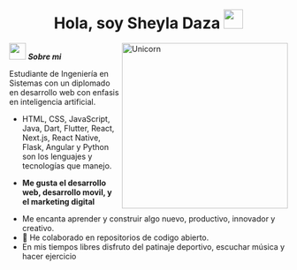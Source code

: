 
<h1 align="center"><b>Hola, soy Sheyla Daza </b><img src="https://media.giphy.com/media/hvRJCLFzcasrR4ia7z/giphy.gif" width="35"></h1>
<img align="right" width=300px alt="Unicorn" src="https://c.tenor.com/GN73MKBawZYAAAAi/busy-cute.gif" />

 <img src="https://media.giphy.com/media/ObNTw8Uzwy6KQ/giphy.gif" width="30px">&nbsp;***Sobre mi***

 Estudiante de Ingeniería en Sistemas con un diplomado en desarrollo web con enfasis en inteligencia artificial.
- HTML, CSS, JavaScript, Java, Dart, Flutter, React, Next.js, React Native, Flask, Angular y Python son los lenguajes y tecnologías que manejo.
* **Me gusta el desarrollo web, desarrollo movil, y el marketing digital**
- Me encanta aprender y construir algo nuevo, productivo, innovador y creativo.
- 👯 He colaborado en repositorios de codigo abierto.
- En mis tiempos libres disfruto del patinaje deportivo, escuchar música y hacer ejercicio

